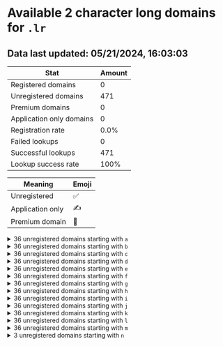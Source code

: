 # Available 2 character long domains for `.lr`

## Data last updated: 05/21/2024, 16:03:03

|Stat|Amount|
|--|--|
|Registered domains|0|
|Unregistered domains|471|
|Premium domains|0|
|Application only domains|0|
|Registration rate|0.0%|
|Failed lookups|0|
|Successful lookups|471|
|Lookup success rate|100%|


|Meaning|Emoji|
|--|--|
|Unregistered|:white_check_mark:|
|Application only|:writing_hand:|
|Premium domain|:gem:|

<details>
<summary>36 unregistered domains starting with <bold><code>a</code></bold></summary>

|Type|Domain|
|--|--|
|:white_check_mark:|`a0.lr`|
|:white_check_mark:|`a1.lr`|
|:white_check_mark:|`a2.lr`|
|:white_check_mark:|`a3.lr`|
|:white_check_mark:|`a4.lr`|
|:white_check_mark:|`a5.lr`|
|:white_check_mark:|`a6.lr`|
|:white_check_mark:|`a7.lr`|
|:white_check_mark:|`a8.lr`|
|:white_check_mark:|`a9.lr`|
|:white_check_mark:|`aa.lr`|
|:white_check_mark:|`ab.lr`|
|:white_check_mark:|`ac.lr`|
|:white_check_mark:|`ad.lr`|
|:white_check_mark:|`ae.lr`|
|:white_check_mark:|`af.lr`|
|:white_check_mark:|`ag.lr`|
|:white_check_mark:|`ah.lr`|
|:white_check_mark:|`ai.lr`|
|:white_check_mark:|`aj.lr`|
|:white_check_mark:|`ak.lr`|
|:white_check_mark:|`al.lr`|
|:white_check_mark:|`am.lr`|
|:white_check_mark:|`an.lr`|
|:white_check_mark:|`ao.lr`|
|:white_check_mark:|`ap.lr`|
|:white_check_mark:|`aq.lr`|
|:white_check_mark:|`ar.lr`|
|:white_check_mark:|`as.lr`|
|:white_check_mark:|`at.lr`|
|:white_check_mark:|`au.lr`|
|:white_check_mark:|`av.lr`|
|:white_check_mark:|`aw.lr`|
|:white_check_mark:|`ax.lr`|
|:white_check_mark:|`ay.lr`|
|:white_check_mark:|`az.lr`|
</details>
<details>
<summary>36 unregistered domains starting with <bold><code>b</code></bold></summary>

|Type|Domain|
|--|--|
|:white_check_mark:|`b0.lr`|
|:white_check_mark:|`b1.lr`|
|:white_check_mark:|`b2.lr`|
|:white_check_mark:|`b3.lr`|
|:white_check_mark:|`b4.lr`|
|:white_check_mark:|`b5.lr`|
|:white_check_mark:|`b6.lr`|
|:white_check_mark:|`b7.lr`|
|:white_check_mark:|`b8.lr`|
|:white_check_mark:|`b9.lr`|
|:white_check_mark:|`ba.lr`|
|:white_check_mark:|`bb.lr`|
|:white_check_mark:|`bc.lr`|
|:white_check_mark:|`bd.lr`|
|:white_check_mark:|`be.lr`|
|:white_check_mark:|`bf.lr`|
|:white_check_mark:|`bg.lr`|
|:white_check_mark:|`bh.lr`|
|:white_check_mark:|`bi.lr`|
|:white_check_mark:|`bj.lr`|
|:white_check_mark:|`bk.lr`|
|:white_check_mark:|`bl.lr`|
|:white_check_mark:|`bm.lr`|
|:white_check_mark:|`bn.lr`|
|:white_check_mark:|`bo.lr`|
|:white_check_mark:|`bp.lr`|
|:white_check_mark:|`bq.lr`|
|:white_check_mark:|`br.lr`|
|:white_check_mark:|`bs.lr`|
|:white_check_mark:|`bt.lr`|
|:white_check_mark:|`bu.lr`|
|:white_check_mark:|`bv.lr`|
|:white_check_mark:|`bw.lr`|
|:white_check_mark:|`bx.lr`|
|:white_check_mark:|`by.lr`|
|:white_check_mark:|`bz.lr`|
</details>
<details>
<summary>36 unregistered domains starting with <bold><code>c</code></bold></summary>

|Type|Domain|
|--|--|
|:white_check_mark:|`c0.lr`|
|:white_check_mark:|`c1.lr`|
|:white_check_mark:|`c2.lr`|
|:white_check_mark:|`c3.lr`|
|:white_check_mark:|`c4.lr`|
|:white_check_mark:|`c5.lr`|
|:white_check_mark:|`c6.lr`|
|:white_check_mark:|`c7.lr`|
|:white_check_mark:|`c8.lr`|
|:white_check_mark:|`c9.lr`|
|:white_check_mark:|`ca.lr`|
|:white_check_mark:|`cb.lr`|
|:white_check_mark:|`cc.lr`|
|:white_check_mark:|`cd.lr`|
|:white_check_mark:|`ce.lr`|
|:white_check_mark:|`cf.lr`|
|:white_check_mark:|`cg.lr`|
|:white_check_mark:|`ch.lr`|
|:white_check_mark:|`ci.lr`|
|:white_check_mark:|`cj.lr`|
|:white_check_mark:|`ck.lr`|
|:white_check_mark:|`cl.lr`|
|:white_check_mark:|`cm.lr`|
|:white_check_mark:|`cn.lr`|
|:white_check_mark:|`co.lr`|
|:white_check_mark:|`cp.lr`|
|:white_check_mark:|`cq.lr`|
|:white_check_mark:|`cr.lr`|
|:white_check_mark:|`cs.lr`|
|:white_check_mark:|`ct.lr`|
|:white_check_mark:|`cu.lr`|
|:white_check_mark:|`cv.lr`|
|:white_check_mark:|`cw.lr`|
|:white_check_mark:|`cx.lr`|
|:white_check_mark:|`cy.lr`|
|:white_check_mark:|`cz.lr`|
</details>
<details>
<summary>36 unregistered domains starting with <bold><code>d</code></bold></summary>

|Type|Domain|
|--|--|
|:white_check_mark:|`d0.lr`|
|:white_check_mark:|`d1.lr`|
|:white_check_mark:|`d2.lr`|
|:white_check_mark:|`d3.lr`|
|:white_check_mark:|`d4.lr`|
|:white_check_mark:|`d5.lr`|
|:white_check_mark:|`d6.lr`|
|:white_check_mark:|`d7.lr`|
|:white_check_mark:|`d8.lr`|
|:white_check_mark:|`d9.lr`|
|:white_check_mark:|`da.lr`|
|:white_check_mark:|`db.lr`|
|:white_check_mark:|`dc.lr`|
|:white_check_mark:|`dd.lr`|
|:white_check_mark:|`de.lr`|
|:white_check_mark:|`df.lr`|
|:white_check_mark:|`dg.lr`|
|:white_check_mark:|`dh.lr`|
|:white_check_mark:|`di.lr`|
|:white_check_mark:|`dj.lr`|
|:white_check_mark:|`dk.lr`|
|:white_check_mark:|`dl.lr`|
|:white_check_mark:|`dm.lr`|
|:white_check_mark:|`dn.lr`|
|:white_check_mark:|`do.lr`|
|:white_check_mark:|`dp.lr`|
|:white_check_mark:|`dq.lr`|
|:white_check_mark:|`dr.lr`|
|:white_check_mark:|`ds.lr`|
|:white_check_mark:|`dt.lr`|
|:white_check_mark:|`du.lr`|
|:white_check_mark:|`dv.lr`|
|:white_check_mark:|`dw.lr`|
|:white_check_mark:|`dx.lr`|
|:white_check_mark:|`dy.lr`|
|:white_check_mark:|`dz.lr`|
</details>
<details>
<summary>36 unregistered domains starting with <bold><code>e</code></bold></summary>

|Type|Domain|
|--|--|
|:white_check_mark:|`e0.lr`|
|:white_check_mark:|`e1.lr`|
|:white_check_mark:|`e2.lr`|
|:white_check_mark:|`e3.lr`|
|:white_check_mark:|`e4.lr`|
|:white_check_mark:|`e5.lr`|
|:white_check_mark:|`e6.lr`|
|:white_check_mark:|`e7.lr`|
|:white_check_mark:|`e8.lr`|
|:white_check_mark:|`e9.lr`|
|:white_check_mark:|`ea.lr`|
|:white_check_mark:|`eb.lr`|
|:white_check_mark:|`ec.lr`|
|:white_check_mark:|`ed.lr`|
|:white_check_mark:|`ee.lr`|
|:white_check_mark:|`ef.lr`|
|:white_check_mark:|`eg.lr`|
|:white_check_mark:|`eh.lr`|
|:white_check_mark:|`ei.lr`|
|:white_check_mark:|`ej.lr`|
|:white_check_mark:|`ek.lr`|
|:white_check_mark:|`el.lr`|
|:white_check_mark:|`em.lr`|
|:white_check_mark:|`en.lr`|
|:white_check_mark:|`eo.lr`|
|:white_check_mark:|`ep.lr`|
|:white_check_mark:|`eq.lr`|
|:white_check_mark:|`er.lr`|
|:white_check_mark:|`es.lr`|
|:white_check_mark:|`et.lr`|
|:white_check_mark:|`eu.lr`|
|:white_check_mark:|`ev.lr`|
|:white_check_mark:|`ew.lr`|
|:white_check_mark:|`ex.lr`|
|:white_check_mark:|`ey.lr`|
|:white_check_mark:|`ez.lr`|
</details>
<details>
<summary>36 unregistered domains starting with <bold><code>f</code></bold></summary>

|Type|Domain|
|--|--|
|:white_check_mark:|`f0.lr`|
|:white_check_mark:|`f1.lr`|
|:white_check_mark:|`f2.lr`|
|:white_check_mark:|`f3.lr`|
|:white_check_mark:|`f4.lr`|
|:white_check_mark:|`f5.lr`|
|:white_check_mark:|`f6.lr`|
|:white_check_mark:|`f7.lr`|
|:white_check_mark:|`f8.lr`|
|:white_check_mark:|`f9.lr`|
|:white_check_mark:|`fa.lr`|
|:white_check_mark:|`fb.lr`|
|:white_check_mark:|`fc.lr`|
|:white_check_mark:|`fd.lr`|
|:white_check_mark:|`fe.lr`|
|:white_check_mark:|`ff.lr`|
|:white_check_mark:|`fg.lr`|
|:white_check_mark:|`fh.lr`|
|:white_check_mark:|`fi.lr`|
|:white_check_mark:|`fj.lr`|
|:white_check_mark:|`fk.lr`|
|:white_check_mark:|`fl.lr`|
|:white_check_mark:|`fm.lr`|
|:white_check_mark:|`fn.lr`|
|:white_check_mark:|`fo.lr`|
|:white_check_mark:|`fp.lr`|
|:white_check_mark:|`fq.lr`|
|:white_check_mark:|`fr.lr`|
|:white_check_mark:|`fs.lr`|
|:white_check_mark:|`ft.lr`|
|:white_check_mark:|`fu.lr`|
|:white_check_mark:|`fv.lr`|
|:white_check_mark:|`fw.lr`|
|:white_check_mark:|`fx.lr`|
|:white_check_mark:|`fy.lr`|
|:white_check_mark:|`fz.lr`|
</details>
<details>
<summary>36 unregistered domains starting with <bold><code>g</code></bold></summary>

|Type|Domain|
|--|--|
|:white_check_mark:|`g0.lr`|
|:white_check_mark:|`g1.lr`|
|:white_check_mark:|`g2.lr`|
|:white_check_mark:|`g3.lr`|
|:white_check_mark:|`g4.lr`|
|:white_check_mark:|`g5.lr`|
|:white_check_mark:|`g6.lr`|
|:white_check_mark:|`g7.lr`|
|:white_check_mark:|`g8.lr`|
|:white_check_mark:|`g9.lr`|
|:white_check_mark:|`ga.lr`|
|:white_check_mark:|`gb.lr`|
|:white_check_mark:|`gc.lr`|
|:white_check_mark:|`gd.lr`|
|:white_check_mark:|`ge.lr`|
|:white_check_mark:|`gf.lr`|
|:white_check_mark:|`gg.lr`|
|:white_check_mark:|`gh.lr`|
|:white_check_mark:|`gi.lr`|
|:white_check_mark:|`gj.lr`|
|:white_check_mark:|`gk.lr`|
|:white_check_mark:|`gl.lr`|
|:white_check_mark:|`gm.lr`|
|:white_check_mark:|`gn.lr`|
|:white_check_mark:|`go.lr`|
|:white_check_mark:|`gp.lr`|
|:white_check_mark:|`gq.lr`|
|:white_check_mark:|`gr.lr`|
|:white_check_mark:|`gs.lr`|
|:white_check_mark:|`gt.lr`|
|:white_check_mark:|`gu.lr`|
|:white_check_mark:|`gv.lr`|
|:white_check_mark:|`gw.lr`|
|:white_check_mark:|`gx.lr`|
|:white_check_mark:|`gy.lr`|
|:white_check_mark:|`gz.lr`|
</details>
<details>
<summary>36 unregistered domains starting with <bold><code>h</code></bold></summary>

|Type|Domain|
|--|--|
|:white_check_mark:|`h0.lr`|
|:white_check_mark:|`h1.lr`|
|:white_check_mark:|`h2.lr`|
|:white_check_mark:|`h3.lr`|
|:white_check_mark:|`h4.lr`|
|:white_check_mark:|`h5.lr`|
|:white_check_mark:|`h6.lr`|
|:white_check_mark:|`h7.lr`|
|:white_check_mark:|`h8.lr`|
|:white_check_mark:|`h9.lr`|
|:white_check_mark:|`ha.lr`|
|:white_check_mark:|`hb.lr`|
|:white_check_mark:|`hc.lr`|
|:white_check_mark:|`hd.lr`|
|:white_check_mark:|`he.lr`|
|:white_check_mark:|`hf.lr`|
|:white_check_mark:|`hg.lr`|
|:white_check_mark:|`hh.lr`|
|:white_check_mark:|`hi.lr`|
|:white_check_mark:|`hj.lr`|
|:white_check_mark:|`hk.lr`|
|:white_check_mark:|`hl.lr`|
|:white_check_mark:|`hm.lr`|
|:white_check_mark:|`hn.lr`|
|:white_check_mark:|`ho.lr`|
|:white_check_mark:|`hp.lr`|
|:white_check_mark:|`hq.lr`|
|:white_check_mark:|`hr.lr`|
|:white_check_mark:|`hs.lr`|
|:white_check_mark:|`ht.lr`|
|:white_check_mark:|`hu.lr`|
|:white_check_mark:|`hv.lr`|
|:white_check_mark:|`hw.lr`|
|:white_check_mark:|`hx.lr`|
|:white_check_mark:|`hy.lr`|
|:white_check_mark:|`hz.lr`|
</details>
<details>
<summary>36 unregistered domains starting with <bold><code>i</code></bold></summary>

|Type|Domain|
|--|--|
|:white_check_mark:|`i0.lr`|
|:white_check_mark:|`i1.lr`|
|:white_check_mark:|`i2.lr`|
|:white_check_mark:|`i3.lr`|
|:white_check_mark:|`i4.lr`|
|:white_check_mark:|`i5.lr`|
|:white_check_mark:|`i6.lr`|
|:white_check_mark:|`i7.lr`|
|:white_check_mark:|`i8.lr`|
|:white_check_mark:|`i9.lr`|
|:white_check_mark:|`ia.lr`|
|:white_check_mark:|`ib.lr`|
|:white_check_mark:|`ic.lr`|
|:white_check_mark:|`id.lr`|
|:white_check_mark:|`ie.lr`|
|:white_check_mark:|`if.lr`|
|:white_check_mark:|`ig.lr`|
|:white_check_mark:|`ih.lr`|
|:white_check_mark:|`ii.lr`|
|:white_check_mark:|`ij.lr`|
|:white_check_mark:|`ik.lr`|
|:white_check_mark:|`il.lr`|
|:white_check_mark:|`im.lr`|
|:white_check_mark:|`in.lr`|
|:white_check_mark:|`io.lr`|
|:white_check_mark:|`ip.lr`|
|:white_check_mark:|`iq.lr`|
|:white_check_mark:|`ir.lr`|
|:white_check_mark:|`is.lr`|
|:white_check_mark:|`it.lr`|
|:white_check_mark:|`iu.lr`|
|:white_check_mark:|`iv.lr`|
|:white_check_mark:|`iw.lr`|
|:white_check_mark:|`ix.lr`|
|:white_check_mark:|`iy.lr`|
|:white_check_mark:|`iz.lr`|
</details>
<details>
<summary>36 unregistered domains starting with <bold><code>j</code></bold></summary>

|Type|Domain|
|--|--|
|:white_check_mark:|`j0.lr`|
|:white_check_mark:|`j1.lr`|
|:white_check_mark:|`j2.lr`|
|:white_check_mark:|`j3.lr`|
|:white_check_mark:|`j4.lr`|
|:white_check_mark:|`j5.lr`|
|:white_check_mark:|`j6.lr`|
|:white_check_mark:|`j7.lr`|
|:white_check_mark:|`j8.lr`|
|:white_check_mark:|`j9.lr`|
|:white_check_mark:|`ja.lr`|
|:white_check_mark:|`jb.lr`|
|:white_check_mark:|`jc.lr`|
|:white_check_mark:|`jd.lr`|
|:white_check_mark:|`je.lr`|
|:white_check_mark:|`jf.lr`|
|:white_check_mark:|`jg.lr`|
|:white_check_mark:|`jh.lr`|
|:white_check_mark:|`ji.lr`|
|:white_check_mark:|`jj.lr`|
|:white_check_mark:|`jk.lr`|
|:white_check_mark:|`jl.lr`|
|:white_check_mark:|`jm.lr`|
|:white_check_mark:|`jn.lr`|
|:white_check_mark:|`jo.lr`|
|:white_check_mark:|`jp.lr`|
|:white_check_mark:|`jq.lr`|
|:white_check_mark:|`jr.lr`|
|:white_check_mark:|`js.lr`|
|:white_check_mark:|`jt.lr`|
|:white_check_mark:|`ju.lr`|
|:white_check_mark:|`jv.lr`|
|:white_check_mark:|`jw.lr`|
|:white_check_mark:|`jx.lr`|
|:white_check_mark:|`jy.lr`|
|:white_check_mark:|`jz.lr`|
</details>
<details>
<summary>36 unregistered domains starting with <bold><code>k</code></bold></summary>

|Type|Domain|
|--|--|
|:white_check_mark:|`k0.lr`|
|:white_check_mark:|`k1.lr`|
|:white_check_mark:|`k2.lr`|
|:white_check_mark:|`k3.lr`|
|:white_check_mark:|`k4.lr`|
|:white_check_mark:|`k5.lr`|
|:white_check_mark:|`k6.lr`|
|:white_check_mark:|`k7.lr`|
|:white_check_mark:|`k8.lr`|
|:white_check_mark:|`k9.lr`|
|:white_check_mark:|`ka.lr`|
|:white_check_mark:|`kb.lr`|
|:white_check_mark:|`kc.lr`|
|:white_check_mark:|`kd.lr`|
|:white_check_mark:|`ke.lr`|
|:white_check_mark:|`kf.lr`|
|:white_check_mark:|`kg.lr`|
|:white_check_mark:|`kh.lr`|
|:white_check_mark:|`ki.lr`|
|:white_check_mark:|`kj.lr`|
|:white_check_mark:|`kk.lr`|
|:white_check_mark:|`kl.lr`|
|:white_check_mark:|`km.lr`|
|:white_check_mark:|`kn.lr`|
|:white_check_mark:|`ko.lr`|
|:white_check_mark:|`kp.lr`|
|:white_check_mark:|`kq.lr`|
|:white_check_mark:|`kr.lr`|
|:white_check_mark:|`ks.lr`|
|:white_check_mark:|`kt.lr`|
|:white_check_mark:|`ku.lr`|
|:white_check_mark:|`kv.lr`|
|:white_check_mark:|`kw.lr`|
|:white_check_mark:|`kx.lr`|
|:white_check_mark:|`ky.lr`|
|:white_check_mark:|`kz.lr`|
</details>
<details>
<summary>36 unregistered domains starting with <bold><code>l</code></bold></summary>

|Type|Domain|
|--|--|
|:white_check_mark:|`l0.lr`|
|:white_check_mark:|`l1.lr`|
|:white_check_mark:|`l2.lr`|
|:white_check_mark:|`l3.lr`|
|:white_check_mark:|`l4.lr`|
|:white_check_mark:|`l5.lr`|
|:white_check_mark:|`l6.lr`|
|:white_check_mark:|`l7.lr`|
|:white_check_mark:|`l8.lr`|
|:white_check_mark:|`l9.lr`|
|:white_check_mark:|`la.lr`|
|:white_check_mark:|`lb.lr`|
|:white_check_mark:|`lc.lr`|
|:white_check_mark:|`ld.lr`|
|:white_check_mark:|`le.lr`|
|:white_check_mark:|`lf.lr`|
|:white_check_mark:|`lg.lr`|
|:white_check_mark:|`lh.lr`|
|:white_check_mark:|`li.lr`|
|:white_check_mark:|`lj.lr`|
|:white_check_mark:|`lk.lr`|
|:white_check_mark:|`ll.lr`|
|:white_check_mark:|`lm.lr`|
|:white_check_mark:|`ln.lr`|
|:white_check_mark:|`lo.lr`|
|:white_check_mark:|`lp.lr`|
|:white_check_mark:|`lq.lr`|
|:white_check_mark:|`lr.lr`|
|:white_check_mark:|`ls.lr`|
|:white_check_mark:|`lt.lr`|
|:white_check_mark:|`lu.lr`|
|:white_check_mark:|`lv.lr`|
|:white_check_mark:|`lw.lr`|
|:white_check_mark:|`lx.lr`|
|:white_check_mark:|`ly.lr`|
|:white_check_mark:|`lz.lr`|
</details>
<details>
<summary>36 unregistered domains starting with <bold><code>m</code></bold></summary>

|Type|Domain|
|--|--|
|:white_check_mark:|`m0.lr`|
|:white_check_mark:|`m1.lr`|
|:white_check_mark:|`m2.lr`|
|:white_check_mark:|`m3.lr`|
|:white_check_mark:|`m4.lr`|
|:white_check_mark:|`m5.lr`|
|:white_check_mark:|`m6.lr`|
|:white_check_mark:|`m7.lr`|
|:white_check_mark:|`m8.lr`|
|:white_check_mark:|`m9.lr`|
|:white_check_mark:|`ma.lr`|
|:white_check_mark:|`mb.lr`|
|:white_check_mark:|`mc.lr`|
|:white_check_mark:|`md.lr`|
|:white_check_mark:|`me.lr`|
|:white_check_mark:|`mf.lr`|
|:white_check_mark:|`mg.lr`|
|:white_check_mark:|`mh.lr`|
|:white_check_mark:|`mi.lr`|
|:white_check_mark:|`mj.lr`|
|:white_check_mark:|`mk.lr`|
|:white_check_mark:|`ml.lr`|
|:white_check_mark:|`mm.lr`|
|:white_check_mark:|`mn.lr`|
|:white_check_mark:|`mo.lr`|
|:white_check_mark:|`mp.lr`|
|:white_check_mark:|`mq.lr`|
|:white_check_mark:|`mr.lr`|
|:white_check_mark:|`ms.lr`|
|:white_check_mark:|`mt.lr`|
|:white_check_mark:|`mu.lr`|
|:white_check_mark:|`mv.lr`|
|:white_check_mark:|`mw.lr`|
|:white_check_mark:|`mx.lr`|
|:white_check_mark:|`my.lr`|
|:white_check_mark:|`mz.lr`|
</details>
<details>
<summary>3 unregistered domains starting with <bold><code>n</code></bold></summary>

|Type|Domain|
|--|--|
|:white_check_mark:|`na.lr`|
|:white_check_mark:|`nb.lr`|
|:white_check_mark:|`nc.lr`|
</details>